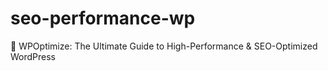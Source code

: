 # seo-performance-wp
🚀 WPOptimize: The Ultimate Guide to High-Performance &amp; SEO-Optimized WordPress
